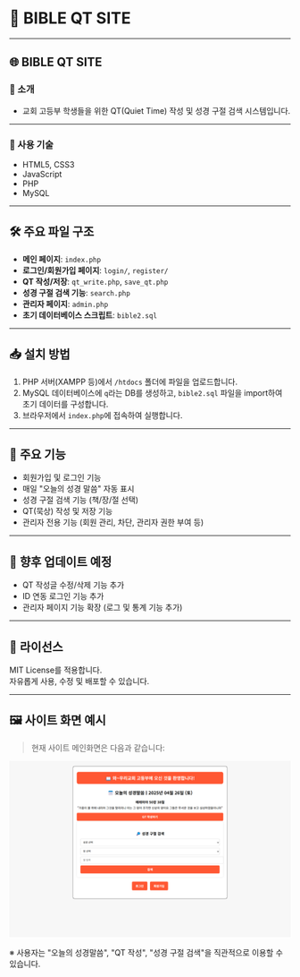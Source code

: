 # 📖 BIBLE QT SITE

---

## 🌐 BIBLE QT SITE

### 📌 소개
- 교회 고등부 학생들을 위한 QT(Quiet Time) 작성 및 성경 구절 검색 시스템입니다.

---

### 🔧 사용 기술
- HTML5, CSS3
- JavaScript
- PHP
- MySQL

---

## 🛠️ 주요 파일 구조

- **메인 페이지**: `index.php`
- **로그인/회원가입 페이지**: `login/`, `register/`
- **QT 작성/저장**: `qt_write.php`, `save_qt.php`
- **성경 구절 검색 기능**: `search.php`
- **관리자 페이지**: `admin.php`
- **초기 데이터베이스 스크립트**: `bible2.sql`

---

## 📥 설치 방법

1. PHP 서버(XAMPP 등)에서 `/htdocs` 폴더에 파일을 업로드합니다.
2. MySQL 데이터베이스에 `q`라는 DB를 생성하고, `bible2.sql` 파일을 import하여 초기 데이터를 구성합니다.
3. 브라우저에서 `index.php`에 접속하여 실행합니다.

---

## 📌 주요 기능

- 회원가입 및 로그인 기능
- 매일 "오늘의 성경 말씀" 자동 표시
- 성경 구절 검색 기능 (책/장/절 선택)
- QT(묵상) 작성 및 저장 기능
- 관리자 전용 기능 (회원 관리, 차단, 관리자 권한 부여 등)

---

## 🚀 향후 업데이트 예정

- QT 작성글 수정/삭제 기능 추가
- ID 연동 로그인 기능 추가
- 관리자 페이지 기능 확장 (로그 및 통계 기능 추가)

---

## 📜 라이선스

MIT License를 적용합니다.  
자유롭게 사용, 수정 및 배포할 수 있습니다.

---

## 🖼️ 사이트 화면 예시

> 현재 사이트 메인화면은 다음과 같습니다:

![사이트 스크린샷](imge/screenshot.png)

※ 사용자는 "오늘의 성경말씀", "QT 작성", "성경 구절 검색"을 직관적으로 이용할 수 있습니다.
